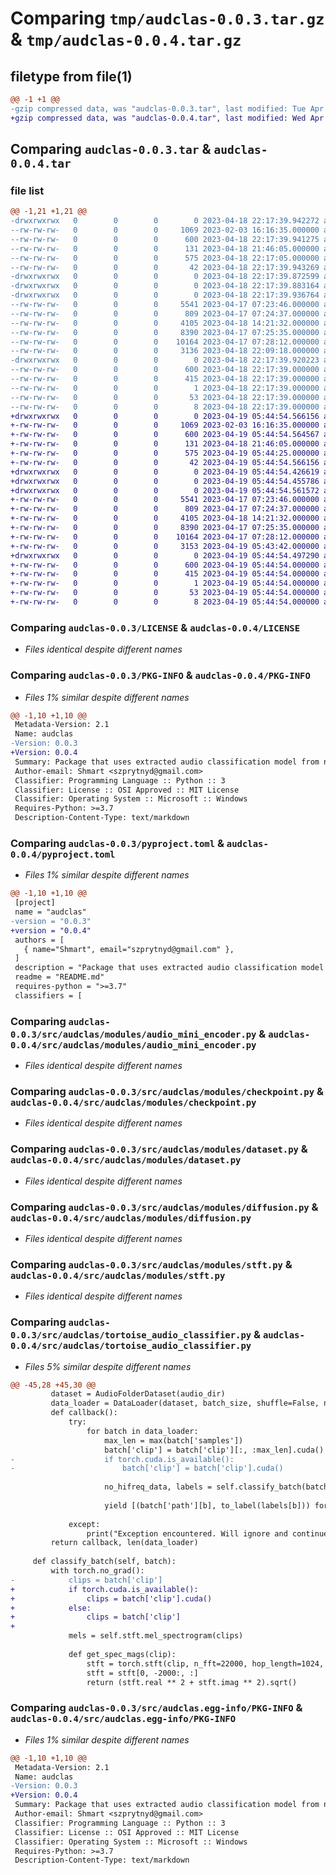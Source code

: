 # Comparing `tmp/audclas-0.0.3.tar.gz` & `tmp/audclas-0.0.4.tar.gz`

## filetype from file(1)

```diff
@@ -1 +1 @@
-gzip compressed data, was "audclas-0.0.3.tar", last modified: Tue Apr 18 22:17:39 2023, max compression
+gzip compressed data, was "audclas-0.0.4.tar", last modified: Wed Apr 19 05:44:54 2023, max compression
```

## Comparing `audclas-0.0.3.tar` & `audclas-0.0.4.tar`

### file list

```diff
@@ -1,21 +1,21 @@
-drwxrwxrwx   0        0        0        0 2023-04-18 22:17:39.942272 audclas-0.0.3/
--rw-rw-rw-   0        0        0     1069 2023-02-03 16:16:35.000000 audclas-0.0.3/LICENSE
--rw-rw-rw-   0        0        0      600 2023-04-18 22:17:39.941275 audclas-0.0.3/PKG-INFO
--rw-rw-rw-   0        0        0      131 2023-04-18 21:46:05.000000 audclas-0.0.3/README.md
--rw-rw-rw-   0        0        0      575 2023-04-18 22:17:05.000000 audclas-0.0.3/pyproject.toml
--rw-rw-rw-   0        0        0       42 2023-04-18 22:17:39.943269 audclas-0.0.3/setup.cfg
-drwxrwxrwx   0        0        0        0 2023-04-18 22:17:39.872599 audclas-0.0.3/src/
-drwxrwxrwx   0        0        0        0 2023-04-18 22:17:39.883164 audclas-0.0.3/src/audclas/
-drwxrwxrwx   0        0        0        0 2023-04-18 22:17:39.936764 audclas-0.0.3/src/audclas/modules/
--rw-rw-rw-   0        0        0     5541 2023-04-17 07:23:46.000000 audclas-0.0.3/src/audclas/modules/audio_mini_encoder.py
--rw-rw-rw-   0        0        0      809 2023-04-17 07:24:37.000000 audclas-0.0.3/src/audclas/modules/checkpoint.py
--rw-rw-rw-   0        0        0     4105 2023-04-18 14:21:32.000000 audclas-0.0.3/src/audclas/modules/dataset.py
--rw-rw-rw-   0        0        0     8390 2023-04-17 07:25:35.000000 audclas-0.0.3/src/audclas/modules/diffusion.py
--rw-rw-rw-   0        0        0    10164 2023-04-17 07:28:12.000000 audclas-0.0.3/src/audclas/modules/stft.py
--rw-rw-rw-   0        0        0     3136 2023-04-18 22:09:18.000000 audclas-0.0.3/src/audclas/tortoise_audio_classifier.py
-drwxrwxrwx   0        0        0        0 2023-04-18 22:17:39.920223 audclas-0.0.3/src/audclas.egg-info/
--rw-rw-rw-   0        0        0      600 2023-04-18 22:17:39.000000 audclas-0.0.3/src/audclas.egg-info/PKG-INFO
--rw-rw-rw-   0        0        0      415 2023-04-18 22:17:39.000000 audclas-0.0.3/src/audclas.egg-info/SOURCES.txt
--rw-rw-rw-   0        0        0        1 2023-04-18 22:17:39.000000 audclas-0.0.3/src/audclas.egg-info/dependency_links.txt
--rw-rw-rw-   0        0        0       53 2023-04-18 22:17:39.000000 audclas-0.0.3/src/audclas.egg-info/requires.txt
--rw-rw-rw-   0        0        0        8 2023-04-18 22:17:39.000000 audclas-0.0.3/src/audclas.egg-info/top_level.txt
+drwxrwxrwx   0        0        0        0 2023-04-19 05:44:54.566156 audclas-0.0.4/
+-rw-rw-rw-   0        0        0     1069 2023-02-03 16:16:35.000000 audclas-0.0.4/LICENSE
+-rw-rw-rw-   0        0        0      600 2023-04-19 05:44:54.564567 audclas-0.0.4/PKG-INFO
+-rw-rw-rw-   0        0        0      131 2023-04-18 21:46:05.000000 audclas-0.0.4/README.md
+-rw-rw-rw-   0        0        0      575 2023-04-19 05:44:25.000000 audclas-0.0.4/pyproject.toml
+-rw-rw-rw-   0        0        0       42 2023-04-19 05:44:54.566156 audclas-0.0.4/setup.cfg
+drwxrwxrwx   0        0        0        0 2023-04-19 05:44:54.426619 audclas-0.0.4/src/
+drwxrwxrwx   0        0        0        0 2023-04-19 05:44:54.455786 audclas-0.0.4/src/audclas/
+drwxrwxrwx   0        0        0        0 2023-04-19 05:44:54.561572 audclas-0.0.4/src/audclas/modules/
+-rw-rw-rw-   0        0        0     5541 2023-04-17 07:23:46.000000 audclas-0.0.4/src/audclas/modules/audio_mini_encoder.py
+-rw-rw-rw-   0        0        0      809 2023-04-17 07:24:37.000000 audclas-0.0.4/src/audclas/modules/checkpoint.py
+-rw-rw-rw-   0        0        0     4105 2023-04-18 14:21:32.000000 audclas-0.0.4/src/audclas/modules/dataset.py
+-rw-rw-rw-   0        0        0     8390 2023-04-17 07:25:35.000000 audclas-0.0.4/src/audclas/modules/diffusion.py
+-rw-rw-rw-   0        0        0    10164 2023-04-17 07:28:12.000000 audclas-0.0.4/src/audclas/modules/stft.py
+-rw-rw-rw-   0        0        0     3153 2023-04-19 05:43:42.000000 audclas-0.0.4/src/audclas/tortoise_audio_classifier.py
+drwxrwxrwx   0        0        0        0 2023-04-19 05:44:54.497290 audclas-0.0.4/src/audclas.egg-info/
+-rw-rw-rw-   0        0        0      600 2023-04-19 05:44:54.000000 audclas-0.0.4/src/audclas.egg-info/PKG-INFO
+-rw-rw-rw-   0        0        0      415 2023-04-19 05:44:54.000000 audclas-0.0.4/src/audclas.egg-info/SOURCES.txt
+-rw-rw-rw-   0        0        0        1 2023-04-19 05:44:54.000000 audclas-0.0.4/src/audclas.egg-info/dependency_links.txt
+-rw-rw-rw-   0        0        0       53 2023-04-19 05:44:54.000000 audclas-0.0.4/src/audclas.egg-info/requires.txt
+-rw-rw-rw-   0        0        0        8 2023-04-19 05:44:54.000000 audclas-0.0.4/src/audclas.egg-info/top_level.txt
```

### Comparing `audclas-0.0.3/LICENSE` & `audclas-0.0.4/LICENSE`

 * *Files identical despite different names*

### Comparing `audclas-0.0.3/PKG-INFO` & `audclas-0.0.4/PKG-INFO`

 * *Files 1% similar despite different names*

```diff
@@ -1,10 +1,10 @@
 Metadata-Version: 2.1
 Name: audclas
-Version: 0.0.3
+Version: 0.0.4
 Summary: Package that uses extracted audio classification model from neonbjb/DL-Art-School - for filtering fine audio files.
 Author-email: Shmart <szprytnyd@gmail.com>
 Classifier: Programming Language :: Python :: 3
 Classifier: License :: OSI Approved :: MIT License
 Classifier: Operating System :: Microsoft :: Windows
 Requires-Python: >=3.7
 Description-Content-Type: text/markdown
```

### Comparing `audclas-0.0.3/pyproject.toml` & `audclas-0.0.4/pyproject.toml`

 * *Files 1% similar despite different names*

```diff
@@ -1,10 +1,10 @@
 [project]
 name = "audclas"
-version = "0.0.3"
+version = "0.0.4"
 authors = [
   { name="Shmart", email="szprytnyd@gmail.com" },
 ]
 description = "Package that uses extracted audio classification model from neonbjb/DL-Art-School - for filtering fine audio files."
 readme = "README.md"
 requires-python = ">=3.7"
 classifiers = [
```

### Comparing `audclas-0.0.3/src/audclas/modules/audio_mini_encoder.py` & `audclas-0.0.4/src/audclas/modules/audio_mini_encoder.py`

 * *Files identical despite different names*

### Comparing `audclas-0.0.3/src/audclas/modules/checkpoint.py` & `audclas-0.0.4/src/audclas/modules/checkpoint.py`

 * *Files identical despite different names*

### Comparing `audclas-0.0.3/src/audclas/modules/dataset.py` & `audclas-0.0.4/src/audclas/modules/dataset.py`

 * *Files identical despite different names*

### Comparing `audclas-0.0.3/src/audclas/modules/diffusion.py` & `audclas-0.0.4/src/audclas/modules/diffusion.py`

 * *Files identical despite different names*

### Comparing `audclas-0.0.3/src/audclas/modules/stft.py` & `audclas-0.0.4/src/audclas/modules/stft.py`

 * *Files identical despite different names*

### Comparing `audclas-0.0.3/src/audclas/tortoise_audio_classifier.py` & `audclas-0.0.4/src/audclas/tortoise_audio_classifier.py`

 * *Files 5% similar despite different names*

```diff
@@ -45,28 +45,30 @@
         dataset = AudioFolderDataset(audio_dir)
         data_loader = DataLoader(dataset, batch_size, shuffle=False, num_workers=os.cpu_count() - 1)
         def callback():
             try:
                 for batch in data_loader:
                     max_len = max(batch['samples'])
                     batch['clip'] = batch['clip'][:, :max_len].cuda()
-                    if torch.cuda.is_available():
-                        batch['clip'] = batch['clip'].cuda()
 
                     no_hifreq_data, labels = self.classify_batch(batch)
 
                     yield [(batch['path'][b], to_label(labels[b])) for b in range(labels.size(0)) if not no_hifreq_data[b]]
                         
             except:
                 print("Exception encountered. Will ignore and continue. Exception info follows.")
         return callback, len(data_loader)
     
     def classify_batch(self, batch):
         with torch.no_grad():
-            clips = batch['clip']
+            if torch.cuda.is_available():
+                clips = batch['clip'].cuda()
+            else:
+                clips = batch['clip']
+                
             mels = self.stft.mel_spectrogram(clips)
 
             def get_spec_mags(clip):
                 stft = torch.stft(clip, n_fft=22000, hop_length=1024, return_complex=True)
                 stft = stft[0, -2000:, :]
                 return (stft.real ** 2 + stft.imag ** 2).sqrt()
```

### Comparing `audclas-0.0.3/src/audclas.egg-info/PKG-INFO` & `audclas-0.0.4/src/audclas.egg-info/PKG-INFO`

 * *Files 1% similar despite different names*

```diff
@@ -1,10 +1,10 @@
 Metadata-Version: 2.1
 Name: audclas
-Version: 0.0.3
+Version: 0.0.4
 Summary: Package that uses extracted audio classification model from neonbjb/DL-Art-School - for filtering fine audio files.
 Author-email: Shmart <szprytnyd@gmail.com>
 Classifier: Programming Language :: Python :: 3
 Classifier: License :: OSI Approved :: MIT License
 Classifier: Operating System :: Microsoft :: Windows
 Requires-Python: >=3.7
 Description-Content-Type: text/markdown
```

